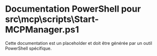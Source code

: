 # Documentation PowerShell pour src\mcp\scripts\Start-MCPManager.ps1

Cette documentation est un placeholder et doit être générée par un outil PowerShell spécifique.
